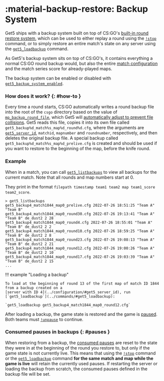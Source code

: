 # :material-backup-restore: Backup System

Get5 ships with a backup system built on top of
CS:GO's [built-in round restore system](https://totalcsgo.com/command/mpbackuprestoreloadfile), which can be used to
either replay a round using the [`!stop`](../commands/#stop) command, or to simply restore an entire match's state on
any server using the [`get5_loadbackup`](../commands/#get5_loadbackup) command.

As Get5's backup system sits on top of CS:GO's, it contains everything a normal CS:GO round backup would, but also
the entire [match configuration](../match_schema) and the match series score for already-played maps.

The backup system can be enabled or disabled
with [`get5_backup_system_enabled`](../configuration/#get5_backup_system_enabled).

### How does it work? {: #how-to }

Every time a round starts, CS:GO automatically writes a round backup file into the root of the `csgo` directory based on
the value of [`mp_backup_round_file`](https://totalcsgo.com/command/mpbackuproundfile), which Get5 will [automatically
adjust to prevent file collisions](../configuration/#get5_server_id). Get5 reads this file, copies it into its
own file called `get5_backup%d_match%s_map%d_round%d.cfg`, where the arguments
are [`get5_server_id`](..configuration/#get5_server_id), `matchid`, `mapnumber` and `roundnumber`, respectively, and
then deletes the original backup file. A special backup
called `get5_backup%d_match%s_map%d_prelive.cfg` is created and should be used if you want to restore to the beginning
of the map, before the knife round.

### Example

When in a match, you can call [`get5_listbackups`](../commands/#get5_listbackups) to view all backups for the current
match. Note that all rounds and map numbers start at 0.

They print in the format `filepath timestamp team1 team2 map team1_score team2_score`.

```
> get5_listbackups
get5_backup4_match1844_map0_prelive.cfg 2022-07-26 18:51:25 "Team A" "Team B"
get5_backup4_match1844_map0_round30.cfg 2022-07-26 19:13:41 "Team A" "Team B" de_dust2 2 28
get5_backup4_match1844_map0_round4.cfg 2022-07-26 18:55:01 "Team A" "Team B" de_dust2 2 2
get5_backup4_match1844_map0_round10.cfg 2022-07-26 18:59:25 "Team A" "Team B" de_dust2 2 8
get5_backup4_match1844_map0_round23.cfg 2022-07-26 19:08:13 "Team A" "Team B" de_dust2 2 21
get5_backup4_match1844_map0_round12.cfg 2022-07-26 19:00:26 "Team A" "Team B" de_dust2 2 10
get5_backup4_match1844_map0_round17.cfg 2022-07-26 19:03:39 "Team A" "Team B" de_dust2 2 15
...
```

!!! example "Loading a backup"

    To load at the beginning of round 13 of the first map of match ID 1844 from a backup created on a
    [server with ID 4](../configuration/#get5_server_id), run [`get5_loadbackup`](../commands/#get5_loadbackup):

    `get5_loadbackup get5_backup4_match1844_map0_round12.cfg`

After loading a backup, the game state is restored and the game is [paused](../pausing/#backup). Both teams
must [`!unpause`](../commands/#unpause) to continue.

### Consumed pauses in backups {: #pauses }

When restoring from a backup, the [consumed pauses](pausing.md) are reset to the state they were in at the beginning
of the round you restore to, but only if the game state is not currently live. This means that using
the [`!stop`](../commands/#stop) command or the [`get5_loadbackup`](../commands/#get5_loadbackup) command **for the same
match and map while the game is live** will retain the currently used pauses. If restarting the server or loading the
backup from scratch, the consumed pauses defined in the backup file will be set.
